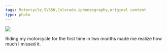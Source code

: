 ```yaml
---
tags: Motorcycle,SV650,Colorado,iphoneography,original content
type: photo
---
```

<img src="http://25.media.tumblr.com/tumblr_mc1x6wz5nd1rdkc0do1_1280.jpg" />

<p>Riding my motorcycle for the first time in two months made me realize how much I missed it.</p> 
